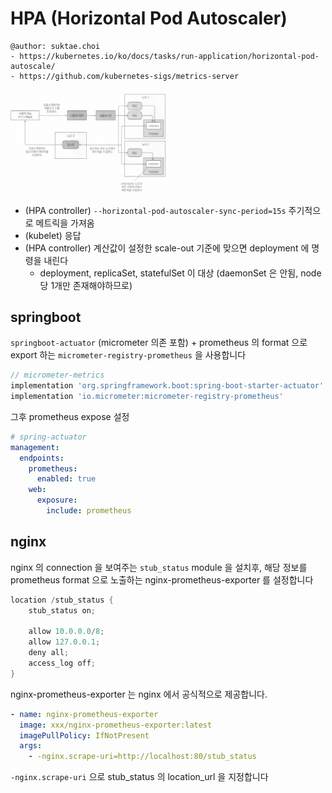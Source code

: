 # HPA (Horizontal Pod Autoscaler)

```
@author: suktae.choi
- https://kubernetes.io/ko/docs/tasks/run-application/horizontal-pod-autoscale/
- https://github.com/kubernetes-sigs/metrics-server
```

<img src="1.png" width="50%">

- (HPA controller) `--horizontal-pod-autoscaler-sync-period=15s` 주기적으로 메트릭을 가져옴 
- (kubelet) 응답
- (HPA controller) 계산값이 설정한 scale-out 기준에 맞으면 deployment 에 명령을 내린다
  - deployment, replicaSet, statefulSet 이 대상 (daemonSet 은 안됨, node 당 1개만 존재해야하므로)

## springboot
`springboot-actuator` (micrometer 의존 포함) + prometheus 의 format 으로 export 하는 `micrometer-registry-prometheus` 을 사용합니다

```groovy
// micrometer-metrics
implementation 'org.springframework.boot:spring-boot-starter-actuator'
implementation 'io.micrometer:micrometer-registry-prometheus'
```

그후 prometheus expose 설정

```yaml
# spring-actuator
management:
  endpoints:
    prometheus:
      enabled: true
    web:
      exposure:
        include: prometheus
```

## nginx
nginx 의 connection 을 보여주는 `stub_status` module 을 설치후, 해당 정보를 prometheus format 으로 노출하는 nginx-prometheus-exporter 를 설정합니다

```groovy
location /stub_status {
    stub_status on;

    allow 10.0.0.0/8;
    allow 127.0.0.1;
    deny all;
    access_log off;
}
```

nginx-prometheus-exporter 는 nginx 에서 공식적으로 제공합니다.

```yaml
- name: nginx-prometheus-exporter
  image: xxx/nginx-prometheus-exporter:latest
  imagePullPolicy: IfNotPresent
  args:
    - -nginx.scrape-uri=http://localhost:80/stub_status
```

`-nginx.scrape-uri` 으로 stub_status 의 location_url 을 지정합니다